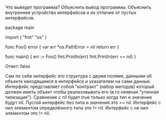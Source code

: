 Что выведет программа? Объяснить вывод программы. Объяснить внутреннее устройство интерфейсов и их отличие от пустых интерфейсов.

package main

import (
	"fmt"
	"os"
)

func Foo() error {
	var err *os.PathError = nil
	return err
}

func main() {
	err := Foo()
	fmt.Println(err)
	fmt.Println(err == nil)
}

Ответ:
<nil>
false

Сам по себе интерфейс это структура с двумя полями, данными об объекте находящимся в интерфейсе и указателем на
сами данные. Интерфейс представляет собой "контракт" (набор методов) который должен иметь объект чтобы
реализовывать его (в го неявная "утинная типизация").
Сравнение с nil будет true только когда тип и значение будут nil.
Пустой интерфейс без типа и значения это <nil> <nil> == nil.
Интерфейс с нил элементом определённого типа это <type> <nil> != nil.
Интерфейс с не нил элементом это <type> <value> != nil.